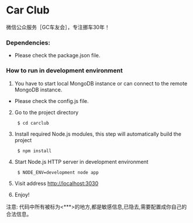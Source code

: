 Car Club
=============================

微信公众服务［GC车友会］，专注挪车30年！

### Dependencies:

* Please check the package.json file.

### How to run in development environment

1. You have to start local MongoDB instance or can connect to the remote MongoDB instance.

* Please check the config.js file.

2. Go to the project directory

        $ cd carclub

3. Install required Node.js modules, this step will automatically build the project

        $ npm install

4. Start Node.js HTTP server in development environment

        $ NODE_ENV=development node app

5. Visit address [http://localhost:3030](http://localhost:3030)

6. Enjoy!

注意: 代码中所有被标为<***>的地方,都是敏感信息,已隐去,需要配置成你自己的合法信息。